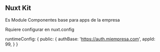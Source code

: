 ## Nuxt Kit
Es Module
Componentes base para apps de la empresa


Rquiere configurar en nuxt.config

runtimeConfig: {
    public: {
        authBase: 'https://auth.miempresa.com',
        appId: 99,
    }
}